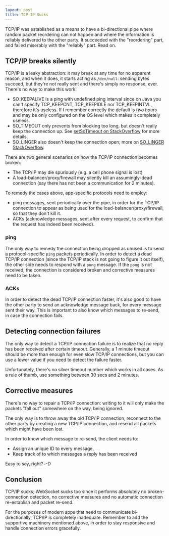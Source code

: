 ```yaml
---
layout: post
title: TCP-IP Sucks
---
```


TCP/IP was established as a means to have a bi-directional pipe
where random packet reordering can not happen and where the information
is reliably delivered to the other party. It succeeded with the "reordering"
part, and failed miserably with the "reliably" part. Read on.

## TCP/IP breaks silently

TCP/IP is a leaky abstraction: it may break at any time for no apparent reason,
and when it does, it starts acting as `/dev/null`: sending bytes succeed,
but they're not really sent and there's simply no response, ever. There's no way to make this work:

* SO_KEEPALIVE is a ping with undefined ping interval since on Java you can't specify
  TCP_KEEPCNT, TCP_KEEPIDLE nor TCP_KEEPINTVL, therefore it's useless. If I remember
  correctly the default is *two hours* and may be only configured on the OS level
  which makes it completely useless.
* SO_TIMEOUT only prevents from blocking too long, but doesn't really keep the connection up.
  See [setSoTimeout on StackOverflow](https://stackoverflow.com/questions/12820874/what-is-the-functionality-of-setsotimeout-and-how-it-works)
  for more details.
* SO_LINGER also doesn't keep the connection open; more on [SO_LINGER StackOverflow](https://stackoverflow.com/questions/3757289/when-is-tcp-option-so-linger-0-required).

There are two general scenarios on how the TCP/IP connection becomes broken:

* The TCP/IP may die spuriously (e.g. a cell phone signal is lost)
* A load-balancer/proxy/firewall may silently kill an assumingly-dead connection
  (say there has not been a communication for 2 minutes).

To remedy the cases above, app-specific protocols need to employ:

* ping messages, sent periodically over the pipe, in order for the TCP/IP
  connection to appear as being used for the load-balancer/proxy/firewall,
  so that they don't kill it.
* ACKs (acknowledge messages, sent after every request, to confirm that
  the request has indeed been received).

### ping

The only way to remedy the connection being dropped as unused is to send
a protocol-specific `ping` packets periodically.
In order to detect a dead TCP/IP connection (since the TCP/IP stack is not going to
figure it out itself), the other side needs to respond with a `pong` message.
If the `pong` is not received, the connection
is considered broken and corrective measures
need to be taken.

### ACKs

In order to detect the dead TCP/IP connection faster, it's also good
to have the other party to send an acknowledge message back, for every message
sent their way. This is important to also know which messages to re-send,
in case the connection fails.

## Detecting connection failures

The only way to detect a TCP/IP connection failure is to realize that
no reply has been received after certain timeout. Generally,
a 1 minute timeout should be more than enough for even slow TCP/IP connections,
but you can use a lower value if you need to detect the failure faster.

Unfortunately, there's no silver timeout number which works in all cases.
As a rule of thumb, use something between 30 secs and 2 minutes.

## Corrective measures

There's no way to repair a TCP/IP connection: writing to it will only
make the packets "fall out" somewhere on the way, being ignored.

The only way is to throw away the old TCP/IP connection,
reconnect to the other party by creating a new TCP/IP connection,
and resend all packets which might have been lost.

In order to know which message to re-send, the client needs to:

* Assign an unique ID to every message,
* Keep track of to which messages a reply has been received

Easy to say, right? :-D

## Conclusion

TCP/IP sucks; WebSocket sucks too since it performs absolutely
no broken-connection detection, no corrective measures and no
automatic connection re-establish and packet re-send.

For the purposes of modern apps that need to communicate bi-directionally,
TCP/IP is completely inadequate. Remember to add the supportive machinery
mentioned above, in order to stay responsive and handle connection errors gracefully.
